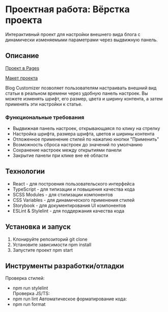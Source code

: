 # Проектная работа: Вёрстка проекта

Интерактивный проект для настройки внешнего вида блога с динамически изменяемыми параметрами через выдвижную панель.

## Описание

[Проект в Pages](https://alsakharov.github.io/blog-customizer/)

[Макет проекта](https://www.figma.com/file/FEeiiGLOsE7ktXbPpBxYoD/Custom-dropdown?type=design&node-id=0%3A1&mode=design&t=eXRJnWC6Xsuw0qR4-1)

Blog Customizer позволяет пользователям настраивать внешний вид статьи в реальном времени через удобную панель настроек. Вы можете изменять шрифт, его размер, цвета и ширину контента, а затем применять эти настройки к статье.

### Функциональные требования

- Выдвижная панель настроек, открывающаяся по клику на стрелку
- Настройка шрифта, размера шрифта, цветов и ширины контента
- Отложенное применение стилей по нажатию кнопки "Применить"
- Возможность сброса настроек до значений по умолчанию
- Сохранение настроек между открытиями панели
- Закрытие панели при клике вне её области

## Технологии

- React - для построения пользовательского интерфейса
- TypeScript - для типизации и повышения качества кода
- SCSS Modules - для стилизации компонентов
- CSS Variables - для динамического применения стилей
- Storybook - для документирования UI компонентов
- ESLint & Stylelint - для поддержания качества кода

## Установка и запуск

1. Клонируйте репозиторий git clone
2. Установите зависимости npm install
3. Запустите проект npm start

## Инструменты разработки/отладки

Проверка стилей:

- npm run stylelint  
  Проверка JS/TS:
- npm run lint
  Автоматическое форматирование кода:
- npm run format
